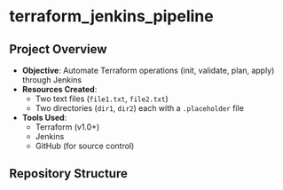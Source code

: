 # terraform_jenkins_pipeline



## Project Overview

- **Objective**: Automate Terraform operations (init, validate, plan, apply) through Jenkins
- **Resources Created**:
  - Two text files (`file1.txt`, `file2.txt`)
  - Two directories (`dir1`, `dir2`) each with a `.placeholder` file
- **Tools Used**:
  - Terraform (v1.0+)
  - Jenkins
  - GitHub (for source control)

## Repository Structure
